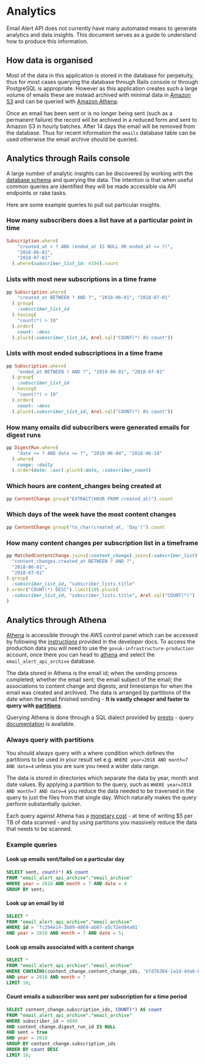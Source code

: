 # Analytics

Email Alert API does not currently have many automated means to generate
analytics and data insights. This document serves as a guide to understand
how to produce this information.

## How data is organised

Most of the data in this application is stored in the database for perpetuity,
thus for most cases querying the database through Rails console or through
PostgreSQL is appropriate. However as this application creates such a large
volume of emails these are instead archived with minimal data in
[Amazon S3](https://aws.amazon.com/s3/) and can be queried
with [Amazon Athena][athena].

Once an email has been sent or is no longer being sent (such as a
permanent failure) the record will be archived in a reduced form and sent to
Amazon S3 in hourly batches. After 14 days the email will be removed from the
database. Thus for recent information the `emails` database table can be used
otherwise the email archive should be queried.

## Analytics through Rails console

A large number of analytic insights can be discovered by working with the
[database schema][schema.rb] and querying the data. The intention is that when
useful common queries are identified they will be made accessible via API
endpoints or rake tasks.

Here are some example queries to pull out particular insights.

### How many subscribers does a list have at a particular point in time

```ruby
Subscription.where(
    "created_at > ? AND (ended_at IS NULL OR ended_at <= ?)",
    "2018-06-01",
    "2018-07-01"
  ).where(subscriber_list_id: 4194).count
```

### Lists with most new subscriptions in a time frame

```ruby
pp Subscription.where(
    "created_at BETWEEN ? AND ?", "2018-06-01", "2018-07-01"
  ).group(
    :subscriber_list_id
  ).having(
    "count(*) > 10"
  ).order(
    count: :desc
  ).pluck(:subscriber_list_id, Arel.sql("COUNT(*) AS count"))
```

### Lists with most ended subscriptions in a time frame

```ruby
pp Subscription.where(
    "ended_at BETWEEN ? AND ?", "2018-06-01", "2018-07-01"
  ).group(
    :subscriber_list_id
  ).having(
    "count(*) > 10"
  ).order(
    count: :desc
  ).pluck(:subscriber_list_id, Arel.sql("COUNT(*) AS count"))
```

### How many emails did subscribers were generated emails for digest runs

```ruby
pp DigestRun.where(
    "date >= ? AND date <= ?", "2018-06-04", "2018-06-10"
  ).where(
    range: :daily
  ).order(date: :asc).pluck(:date, :subscriber_count)
```

### Which hours are content_changes being created at

```ruby
pp ContentChange.group("EXTRACT(HOUR FROM created_at)").count
```

### Which days of the week have the most content changes

```ruby
pp ContentChange.group("to_char(created_at, 'Day')").count
```

### How many content changes per subscription list in a timeframe

```ruby
pp MatchedContentChange.joins(:content_change).joins(:subscriber_list).where(
  "content_changes.created_at BETWEEN ? AND ?",
  "2018-06-01",
  "2018-07-01"
).group(
  :subscriber_list_id, "subscriber_lists.title"
).order("COUNT(*) DESC").limit(10).pluck(
  :subscriber_list_id, "subscriber_lists.title", Arel.sql("COUNT(*)")
)
```

## Analytics through Athena

[Athena][athena] is accessible through the AWS control panel which can be
accessed by following the [instructions][console-instructions] provided in the
developer docs. To access the production data you will need to use the
`govuk-infrastructure-production` account, once there you can head to
[athena](https://eu-west-1.console.aws.amazon.com/athena) and select the
`email_alert_api_archive` database.

The data stored in Athena is the email id; when the sending process completed;
whether the email sent; the email subject of the email; the associations to
content change and digests; and timestamps for when the email was created and
archived. The data is arranged by partitions of the date when the email
finished sending - **It is vastly cheaper and faster to query with
[partitions](#always-query-with-partitions)**.

Querying Athena is done through a SQL dialect provided by
[presto](https://prestodb.io/) - query [documentation][athena-queries] is
available.

### Always query with partitions

You should always query with a where condition which defines the partitions
to be used in your result set e.g. `WHERE year=2018 AND month=7 AND date=4`
unless you are sure you need a wider data range.

The data is stored in directories which separate the data by year, month and
date values. By applying a partition to the query, such as `WHERE year=2018 AND
month=7 AND date=4` you reduce the data needed to be traversed in the query
to just the files from that single day. Which naturally makes the query
perform substantially quicker.

Each query against Athena has a
[monetary cost](https://aws.amazon.com/athena/pricing/) - at time of writing $5
per TB of data scanned - and by using partitions you massively reduce the data
that needs to be scanned.

### Example queries

#### Look up emails sent/failed on a particular day

```sql
SELECT sent, count(*) AS count
FROM "email_alert_api_archive"."email_archive"
WHERE year = 2018 AND month = 7 AND date = 4
GROUP BY sent;
```

#### Look up an email by id

```sql
SELECT *
FROM "email_alert_api_archive"."email_archive"
WHERE id = 'fc294e14-3b09-4869-ab07-a5c72ed04a01'
AND year = 2018 AND month = 7 AND date = 5;
```

#### Look up emails associated with a content change

```sql
SELECT *
FROM "email_alert_api_archive"."email_archive"
WHERE CONTAINS(content_change.content_change_ids, 'bfd76384-1a1d-4da8-bc65-a79d9cb270d6')
AND year = 2018 AND month = 7
LIMIT 10;
```

#### Count emails a subscriber was sent per subscription for a time period

```sql
SELECT content_change.subscription_ids, COUNT(*) AS count
FROM "email_alert_api_archive"."email_archive"
WHERE subscriber_id = 4840
AND content_change.digest_run_id IS NULL
AND sent = true
AND year = 2018
GROUP BY content_change.subscription_ids
ORDER BY count DESC
LIMIT 10;
```

[console-instructions]: https://docs.publishing.service.gov.uk/manual/seeing-things-in-the-aws-console.html
[aws]: https://aws.amazon.com
[athena]: https://aws.amazon.com/athena/
[athena-queries]: https://docs.aws.amazon.com/athena/latest/ug/functions-operators-reference-section.html
[schema.rb]: https://github.com/alphagov/email-alert-api/tree/master/db/schema.rb
